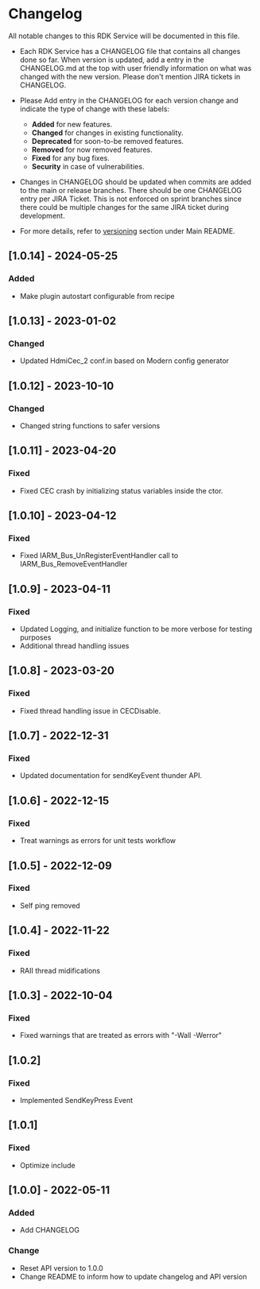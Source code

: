 # Changelog

All notable changes to this RDK Service will be documented in this file.

* Each RDK Service has a CHANGELOG file that contains all changes done so far. When version is updated, add a entry in the CHANGELOG.md at the top with user friendly information on what was changed with the new version. Please don't mention JIRA tickets in CHANGELOG. 

* Please Add entry in the CHANGELOG for each version change and indicate the type of change with these labels:
    * **Added** for new features.
    * **Changed** for changes in existing functionality.
    * **Deprecated** for soon-to-be removed features.
    * **Removed** for now removed features.
    * **Fixed** for any bug fixes.
    * **Security** in case of vulnerabilities.

* Changes in CHANGELOG should be updated when commits are added to the main or release branches. There should be one CHANGELOG entry per JIRA Ticket. This is not enforced on sprint branches since there could be multiple changes for the same JIRA ticket during development. 

* For more details, refer to [versioning](https://github.com/rdkcentral/rdkservices#versioning) section under Main README.
## [1.0.14] - 2024-05-25
### Added
- Make plugin autostart configurable from recipe

## [1.0.13] - 2023-01-02
### Changed
- Updated  HdmiCec_2 conf.in based on Modern config generator
## [1.0.12] - 2023-10-10
### Changed
- Changed string functions to safer versions

## [1.0.11] - 2023-04-20
### Fixed
- Fixed CEC crash by initializing status variables inside the ctor.

## [1.0.10] - 2023-04-12
### Fixed
- Fixed IARM_Bus_UnRegisterEventHandler  call to IARM_Bus_RemoveEventHandler

## [1.0.9] - 2023-04-11
### Fixed
- Updated Logging, and initialize function to be more verbose for testing purposes
- Additional thread handling issues

## [1.0.8] - 2023-03-20
### Fixed
- Fixed thread handling issue in CECDisable.

## [1.0.7] - 2022-12-31
### Fixed
- Updated documentation for sendKeyEvent thunder API.

## [1.0.6] - 2022-12-15
### Fixed
- Treat warnings as errors for unit tests workflow

## [1.0.5] - 2022-12-09
### Fixed
- Self ping removed

## [1.0.4] - 2022-11-22
### Fixed
- RAII thread midifications

## [1.0.3] - 2022-10-04
### Fixed
- Fixed warnings that are treated as errors with "-Wall -Werror"

## [1.0.2]
### Fixed
- Implemented SendKeyPress Event

## [1.0.1]
### Fixed
- Optimize include

## [1.0.0] - 2022-05-11
### Added
- Add CHANGELOG

### Change
- Reset API version to 1.0.0
- Change README to inform how to update changelog and API version
